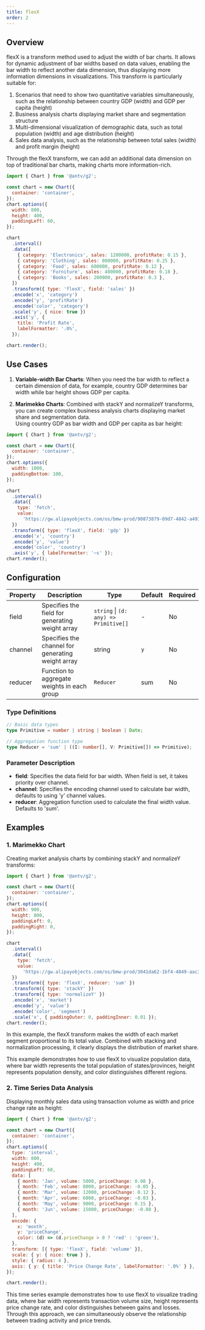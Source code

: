 ```yaml
---
title: flexX
order: 2
---
```


## Overview

flexX is a transform method used to adjust the width of bar charts. It allows for dynamic adjustment of bar widths based on data values, enabling the bar width to reflect another data dimension, thus displaying more information dimensions in visualizations. This transform is particularly suitable for:

1. Scenarios that need to show two quantitative variables simultaneously, such as the relationship between country GDP (width) and GDP per capita (height)
2. Business analysis charts displaying market share and segmentation structure
3. Multi-dimensional visualization of demographic data, such as total population (width) and age distribution (height)
4. Sales data analysis, such as the relationship between total sales (width) and profit margin (height)

Through the flexX transform, we can add an additional data dimension on top of traditional bar charts, making charts more information-rich.

```js | ob { autoMount: true }
import { Chart } from '@antv/g2';

const chart = new Chart({
  container: 'container',
});
chart.options({
  width: 800,
  height: 400,
  paddingLeft: 60,
});

chart
  .interval()
  .data([
    { category: 'Electronics', sales: 1200000, profitRate: 0.15 },
    { category: 'Clothing', sales: 800000, profitRate: 0.25 },
    { category: 'Food', sales: 600000, profitRate: 0.12 },
    { category: 'Furniture', sales: 400000, profitRate: 0.18 },
    { category: 'Books', sales: 200000, profitRate: 0.3 },
  ])
  .transform({ type: 'flexX', field: 'sales' })
  .encode('x', 'category')
  .encode('y', 'profitRate')
  .encode('color', 'category')
  .scale('y', { nice: true })
  .axis('y', {
    title: 'Profit Rate',
    labelFormatter: '.0%',
  });

chart.render();
```

## Use Cases

1. **Variable-width Bar Charts**: When you need the bar width to reflect a certain dimension of data, for example, country GDP determines bar width while bar height shows GDP per capita.

2. **Marimekko Charts**: Combined with stackY and normalizeY transforms, you can create complex business analysis charts displaying market share and segmentation data.
   <br/>
   Using country GDP as bar width and GDP per capita as bar height:

```js | ob { autoMount: true }
import { Chart } from '@antv/g2';

const chart = new Chart({
  container: 'container',
});
chart.options({
  width: 1000,
  paddingBottom: 100,
});

chart
  .interval()
  .data({
    type: 'fetch',
    value:
      'https://gw.alipayobjects.com/os/bmw-prod/90873879-09d7-4842-a493-03fb560267bc.csv',
  })
  .transform({ type: 'flexX', field: 'gdp' })
  .encode('x', 'country')
  .encode('y', 'value')
  .encode('color', 'country')
  .axis('y', { labelFormatter: '~s' });
chart.render();
```

## Configuration

| Property | Description                                         | Type                                  | Default | Required |
| -------- | --------------------------------------------------- | ------------------------------------- | ------- | -------- |
| field    | Specifies the field for generating weight array    | `string` \| `(d: any) => Primitive[]` | -       | No       |
| channel  | Specifies the channel for generating weight array  | string                                | `y`     | No       |
| reducer  | Function to aggregate weights in each group         | `Reducer`                             | sum     | No       |

### Type Definitions

```ts
// Basic data types
type Primitive = number | string | boolean | Date;

// Aggregation function type
type Reducer = 'sum' | ((I: number[], V: Primitive[]) => Primitive);
```

### Parameter Description

- **field**: Specifies the data field for bar width. When field is set, it takes priority over channel.
- **channel**: Specifies the encoding channel used to calculate bar width, defaults to using 'y' channel values.
- **reducer**: Aggregation function used to calculate the final width value. Defaults to 'sum'.

## Examples

### 1. Marimekko Chart

Creating market analysis charts by combining stackY and normalizeY transforms:

```js | ob { autoMount: true }
import { Chart } from '@antv/g2';

const chart = new Chart({
  container: 'container',
});
chart.options({
  width: 900,
  height: 800,
  paddingLeft: 0,
  paddingRight: 0,
});

chart
  .interval()
  .data({
    type: 'fetch',
    value:
      'https://gw.alipayobjects.com/os/bmw-prod/3041da62-1bf4-4849-aac3-01a387544bf4.csv',
  })
  .transform({ type: 'flexX', reducer: 'sum' })
  .transform({ type: 'stackY' })
  .transform({ type: 'normalizeY' })
  .encode('x', 'market')
  .encode('y', 'value')
  .encode('color', 'segment')
  .scale('x', { paddingOuter: 0, paddingInner: 0.01 });
chart.render();
```

In this example, the flexX transform makes the width of each market segment proportional to its total value. Combined with stacking and normalization processing, it clearly displays the distribution of market share.

This example demonstrates how to use flexX to visualize population data, where bar width represents the total population of states/provinces, height represents population density, and color distinguishes different regions.

### 2. Time Series Data Analysis

Displaying monthly sales data using transaction volume as width and price change rate as height:

```js | ob { autoMount: true }
import { Chart } from '@antv/g2';

const chart = new Chart({
  container: 'container',
});
chart.options({
  type: 'interval',
  width: 800,
  height: 400,
  paddingLeft: 60,
  data: [
    { month: 'Jan', volume: 5000, priceChange: 0.08 },
    { month: 'Feb', volume: 8000, priceChange: -0.05 },
    { month: 'Mar', volume: 12000, priceChange: 0.12 },
    { month: 'Apr', volume: 6000, priceChange: -0.03 },
    { month: 'May', volume: 9000, priceChange: 0.15 },
    { month: 'Jun', volume: 15000, priceChange: -0.08 },
  ],
  encode: {
    x: 'month',
    y: 'priceChange',
    color: (d) => (d.priceChange > 0 ? 'red' : 'green'),
  },
  transform: [{ type: 'flexX', field: 'volume' }],
  scale: { y: { nice: true } },
  style: { radius: 4 },
  axis: { y: { title: 'Price Change Rate', labelFormatter: '.0%' } },
});

chart.render();
```

This time series example demonstrates how to use flexX to visualize trading data, where bar width represents transaction volume size, height represents price change rate, and color distinguishes between gains and losses. Through this approach, we can simultaneously observe the relationship between trading activity and price trends.
